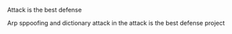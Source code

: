 Attack is the best defense

Arp sppoofing and dictionary attack in the attack is the best defense project
